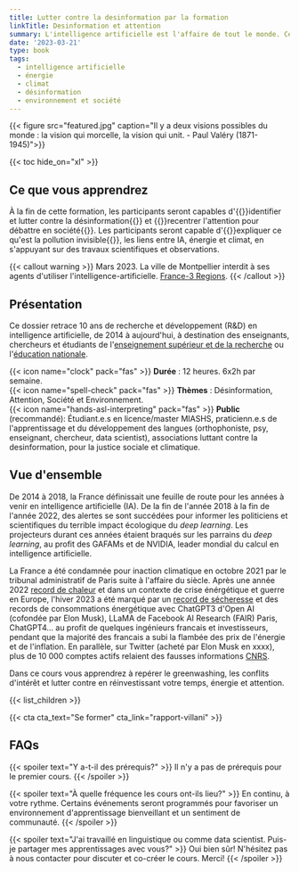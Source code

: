 ```yaml
---
title: Lutter contre la desinformation par la formation
linkTitle: Desinformation et attention
summary: L'intelligence artificielle est l'affaire de tout le monde. Cédric Villani.
date: '2023-03-21'
type: book
tags:
  - intelligence artificielle
  - énergie
  - climat
  - désinformation
  - environnement et société
---
```


{{< figure src="featured.jpg" caption="Il y a deux visions possibles du monde : la vision qui morcelle, la vision qui unit. -  Paul Valéry (1871-1945)">}}

{{< toc hide_on="xl" >}}

## Ce que vous apprendrez

À la fin de cette formation, les participants seront capables d'{{<hl>}}identifier et lutter contre la désinformation{{</hl>}} et {{<hl>}}recentrer l'attention pour débattre en société{{</hl>}}. Les participants seront capable d'{{<hl>}}expliquer ce qu'est la pollution invisible{{</hl>}}, les liens entre IA, énergie et climat, en s'appuyant sur des travaux scientifiques et observations.

{{< callout warning >}}
Mars 2023. La ville de Montpellier interdit à ses agents d'utiliser l'intelligence-artificielle. [France-3 Regions](https://france3-regions.francetvinfo.fr/occitanie/herault/montpellier/chatgpt-revolutionnaire-mais-qui-inquiete-pourquoi--2742446.html).
{{< /callout >}}

## Présentation

Ce dossier retrace 10 ans de recherche et développement (R&D) en intelligence artificielle, de 2014 à aujourd'hui, à destination des enseignants, chercheurs et étudiants de l'[enseignement supérieur et de la recherche](https://www.enseignementsup-recherche.gouv.fr/fr) ou l'[éducation nationale](https://www.education.gouv.fr/).

{{< icon name="clock" pack="fas" >}} <b>Durée</b> : 12 heures. 6x2h par semaine. <br>
{{< icon name="spell-check" pack="fas" >}} <b>Thèmes</b> : Désinformation, Attention, Société et Environnement. <br>
{{< icon name="hands-asl-interpreting" pack="fas" >}} <b>Public</b> (recommandé): Étudiant.e.s en licence/master MIASHS, praticienn.e.s de l'apprentissage et du développement des langues (orthophoniste, psy, enseignant, chercheur, data scientist), associations luttant contre la desinformation, pour la justice sociale et climatique.

## Vue d'ensemble

De 2014 à 2018, la France définissait une feuille de route pour les années à venir en intelligence artificielle (IA). De la fin de l'année 2018 à la fin de l'année 2022, des alertes se sont succédées pour informer les politiciens et scientifiques du terrible impact écologique du <i>deep learning</i>. Les projecteurs durant ces années étaient braqués sur les parrains du <i>deep learning</i>, au profit des GAFAMs et de NVIDIA, leader mondial du calcul en intelligence artificielle. 

La France a été condamnée pour inaction climatique en octobre 2021 par le tribunal administratif de Paris suite à l'affaire du siècle.
Après une année 2022 [record de chaleur](https://meteofrance.com/actualites-et-dossiers/actualites/2022-annee-la-plus-chaude-en-france) et dans un contexte de crise énérgétique et guerre en Europe, l'hiver 2023 a été marqué par un [record de sécheresse](https://meteofrance.com/actualites-et-dossiers/actualites/climat/secheresse-32-jours-sans-pluie-en-france-record-battu) et des records de consommations énergétique avec ChatGPT3 d'Open AI (cofondée par Elon Musk), LLaMA de Facebook AI Research (FAIR) Paris, ChatGPT4... au profit de quelques ingénieurs francais et investisseurs, pendant que la majorité des francais a subi la flambée des prix de l'énergie et de l'inflation. En parallèle, sur Twitter (acheté par Elon Musk en xxxx), plus de 10 000 comptes actifs relaient des fausses informations [CNRS](https://lejournal.cnrs.fr/articles/climatosceptiques-sur-twitter-enquete-sur-les-mercenaires-de-lintox).

Dans ce cours vous apprendrez à repérer le greenwashing, les conflits d'intérêt et lutter contre en réinvestissant votre temps, énergie et attention.

{{< list_children >}}

{{< cta cta_text="Se former" cta_link="rapport-villani" >}}

## FAQs

{{< spoiler text="Y a-t-il des prérequis?" >}}
Il n'y a pas de prérequis pour le premier cours.
{{< /spoiler >}}

{{< spoiler text="À quelle fréquence les cours ont-ils lieu?" >}}
En continu, à votre rythme. Certains événements seront programmés pour favoriser un environnement d'apprentissage bienveillant et un sentiment de communauté.
{{< /spoiler >}}

{{< spoiler text="J'ai travaillé en linguistique ou comme data scientist. Puis-je partager mes apprentissages avec vous?" >}}
Oui bien sûr! N'hésitez pas à nous contacter pour discuter et co-créer le cours. Merci!
{{< /spoiler >}}
